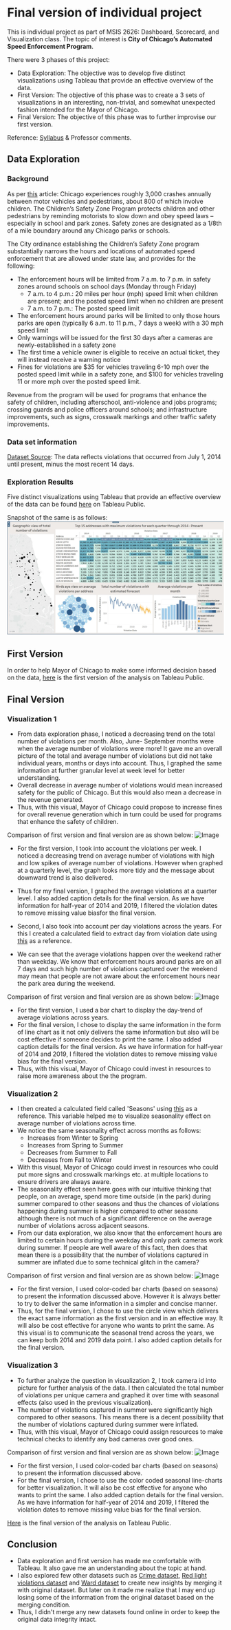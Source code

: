 # Final version of individual project

This is individual project as part of MSIS 2626: Dashboard, Scorecard, and Visualization class. The topic of interest is **City of Chicago’s Automated Speed Enforcement Program**.

There were 3 phases of this project:
* Data Exploration: The objective was to develop five distinct visualizations using Tableau that provide an effective overview of the data.
* First Version: The objective of this phase was to create a 3 sets of visualizations in an interesting, non-trivial, and somewhat unexpected
fashion intended for the Mayor of Chicago.
* Final Version: The objective of this phase was to further improvise our first version.

Reference: [Syllabus](https://github.com/mschermann/msis2629spring2019) & Professor comments.

## Data Exploration

### Background

As per [this](https://www.chicago.gov/city/en/depts/cdot/supp_info/children_s_safetyzoneporgramautomaticspeedenforcement.html) article: Chicago experiences roughly 3,000 crashes annually between motor vehicles and pedestrians, about 800 of which involve children. The Children’s Safety Zone Program protects children and other pedestrians by reminding motorists to slow down and obey speed laws – especially in school and park zones. Safety zones are designated as a 1/8th of a mile boundary around any Chicago parks or schools.

The City ordinance establishing the Children’s Safety Zone program substantially narrows the hours and locations of automated speed enforcement that are allowed under state law, and provides for the following:
* The enforcement hours will be limited from 7 a.m. to 7 p.m. in safety zones around schools on school days (Monday through Friday)
  * 7 a.m. to 4 p.m.: 20 miles per hour (mph) speed limit when children are present; and the posted speed limit when no children are present
  * 7 a.m. to 7 p.m.: The posted speed limit
* The enforcement hours around parks will be limited to only those hours parks are open (typically 6 a.m. to 11 p.m., 7 days a week) with a 30 mph speed limit
* Only warnings will be issued for the first 30 days after a cameras are newly-established in a safety zone
* The first time a vehicle owner is eligible to receive an actual ticket, they will instead receive a warning notice
* Fines for violations are $35 for vehicles traveling 6-10 mph over the posted speed limit while in a safety zone, and $100 for vehicles traveling 11 or more mph over the posted speed limit.  

Revenue from the program will be used for programs that enhance the safety of children, including afterschool, anti-violence and jobs programs; crossing guards and police officers around schools; and infrastructure improvements, such as signs, crosswalk markings and other traffic safety improvements.

### Data set information

[Dataset Source](https://data.cityofchicago.org/Transportation/Speed-Camera-Violations/hhkd-xvj4): The data reflects violations that occurred from July 1, 2014 until present, minus the most recent 14 days. 

### Exploration Results
Five distinct visualizations using Tableau that provide an effective overview of the data can be found [here](https://public.tableau.com/profile/bharati.malik#!/vizhome/Individual_Project_Visuals_1/SingleView) on Tableau Public.

Snapshot of the same is as follows: 
![Image](https://github.com/bharatimalik/Speed_Camera_Violations/blob/master/Phase1.JPG)

## First Version

In order to help Mayor of Chicago to make some informed decision based on the data, [here](https://public.tableau.com/profile/bharati.malik#!/vizhome/Individual_Project_Visuals_2/FindingsforMayorofChicago) is the first version of the analysis on Tableau Public. 

## Final Version

### Visualization 1

* From data exploration phase, I noticed a decreasing trend on the total number of violations per month. Also, June- September months were when the average number of violations were more! It gave me an overall picture of the total and average number of violations but did not take individual years, months or days into account. Thus, I graphed the same information at further granular level at week level for better understanding.
* Overall decrease in average number of violations would mean increased safety for the public of Chicago. But this would also mean a decrease in the revenue generated. 
* Thus, with this visual, Mayor of Chicago could propose to increase fines for overall revenue generation which in turn could be used for programs that enhance the safety of children. 

Comparison of first version and final version are as shown below:
![Image](https://github.com/bharatimalik/Speed_Camera_Violations/blob/master/Visual1Comp1.JPG)

* For the first version, I took into account the violations per week. I noticed a decreasing trend on average number of violations with high and low spikes of average number of violations. However when graphed at a quarterly level, the graph looks more tidy and the message about downward trend is also delivered. 
* Thus for my final version, I graphed the average violations at a quarter level. I also added caption details for the final version. As we have information for half-year of 2014 and 2019, I filtered the violation dates to remove missing value biasfor the final version.

* Second, I also took into account per day violations across the years. For this I created a calculated field to extract day from violation date using [this](https://community.tableau.com/thread/147716) as a reference. 
* We can see that the average violations happen over the weekend rather than weekday. We know that enforcement hours around parks are on all 7 days and such high number of violations captured over the weekend may mean that people are not aware about the enforcement hours near the park area during the weekend. 

Comparison of first version and final version are as shown below:
![Image](https://github.com/bharatimalik/Speed_Camera_Violations/blob/master/Visual1Comp2.JPG)

* For the first version, I used a bar chart to display the day-trend of average violations across years.
* For the final version, I chose to display the same information in the form of line chart as it not only delivers the same information but also will be cost effective if someone decides to print the same. I also added caption details for the final version. As we have information for half-year of 2014 and 2019, I filtered the violation dates to remove missing value bias for the final version. 
* Thus, with this visual, Mayor of Chicago could invest in resources to raise more awareness about the the program. 

### Visualization 2

* I then created a calculated field called 'Seasons' using [this](https://community.tableau.com/thread/158738) as a reference. This variable helped me to visualize seasonality effect on average number of violations across time. 
* We notice the same seasonality effect across months as follows:
  * Increases from Winter to Spring
  * Increases from Spring to Summer
  * Decreases from Summer to Fall
  * Decreases from Fall to Winter
* With this visual, Mayor of Chicago could invest in resources who could put more signs and crosswalk markings etc. at multiple locations to ensure drivers are always aware.
* The seasonality effect seen here goes with our intuitive thinking that people, on an average, spend more time outside (in the park) during summer compared to other seasons and thus the chances of violations happening during summer is higher compared to other seasons although there is not much of a significant difference on the average number of violations across adjacent seasons.
* From our data exploration, we also know that the enforcement hours are limited to certain hours during the weekday and only park cameras work during summer. If people are well aware of this fact, then does that mean there is a possibility that the number of violations captured in summer are inflated due to some technical glitch in the camera?

Comparison of first version and final version are as shown below:
![Image](https://github.com/bharatimalik/Speed_Camera_Violations/blob/master/Visual2Comp.JPG)

* For the first version, I used color-coded bar charts (based on seasons) to present the information discussed above. However it is always better to try to deliver the same information in a simpler and concise manner.
* Thus, for the final version, I chose to use the circle view which delivers the exact same information as the first version and in an effective way. It will also be cost effective for anyone who wants to print the same. As this visual is to communicate the seasonal trend across the years, we can keep both 2014 and 2019 data point. I also added caption details for the final version.

### Visualization 3

* To further analyze the question in visualization 2, I took camera id into picture for further analysis of the data. I then calculated the total number of violations per unique camera and graphed it over time with seasonal effects (also used in the previous visualization). 
* The number of violations captured in summer were significantly high compared to other seasons. This means there is a decent possibility that the number of violations captured during summer were inflated.
* Thus, with this visual, Mayor of Chicago could assign resources to make technical checks to identify any bad cameras over good ones.

Comparison of first version and final version are as shown below:
![Image](https://github.com/bharatimalik/Speed_Camera_Violations/blob/master/Visual3Comp.JPG)

* For the first version, I used color-coded bar charts (based on seasons) to present the information discussed above. 
* For the final version, I chose to use the color coded seasonal line-charts for better visualization. It will also be cost effective for anyone who wants to print the same. I also added caption details for the final version. As we have information for half-year of 2014 and 2019, I filtered the violation dates to remove missing value bias for the final version.

[Here](https://public.tableau.com/profile/bharati.malik#!/vizhome/Individual_Project_Visuals_2/FindingsforMayorofChicago) is the final version of the analysis on Tableau Public. 

## Conclusion

* Data exploration and first version has made me comfortable with Tableau. It also gave me an understanding about the topic at hand.
* I also explored few other datasets such as [Crime dataset](https://data.cityofchicago.org/Public-Safety/Crimes-2001-to-present/ijzp-q8t2), [Red light violations dataset](https://data.cityofchicago.org/Transportation/Red-Light-Camera-Violations/spqx-js37) and [Ward dataset](https://data.cityofchicago.org/Facilities-Geographic-Boundaries/Ward-Offices/htai-wnw4) to create new insights by merging it with original dataset. But later on it made me realize that I may end up losing some of the information from the original dataset based on the merging condition. 
* Thus, I didn't merge any new datasets found online in order to keep the original data integrity intact.



